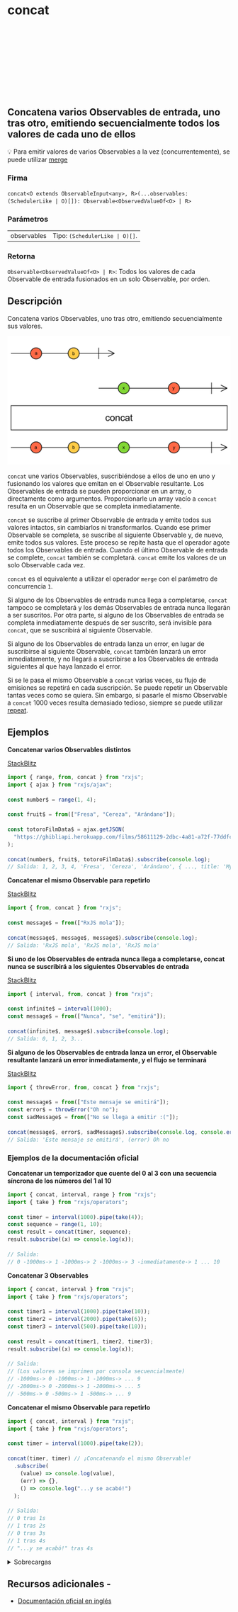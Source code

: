 <div class="page-heading">

# concat

<a target="_blank" href="https://github.com/ReactiveX/rxjs/blob/master/src/internal/observable/concat.ts">
<svg>
  <use xlink:href="/assets/icons/github.svg#github"></use>
</svg>
</a>
</div>

<h2 class="subtitle"> Concatena varios Observables de entrada, uno tras otro, emitiendo secuencialmente todos los valores de cada uno de ellos</h2>

💡 Para emitir valores de varios Observables a la vez (concurrentemente), se puede utilizar <a href="/operators/combination/merge">merge</a>

### Firma

`concat<O extends ObservableInput<any>, R>(...observables: (SchedulerLike | O)[]): Observable<ObservedValueOf<O> | R>`

### Parámetros

<table>
<tr><td>observables</td><td>Tipo: <code>(SchedulerLike | O)[]</code>.</td></tr>
</table>

### Retorna

`Observable<ObservedValueOf<O> | R>`: Todos los valores de cada Observable de entrada fusionados en un solo Observable, por orden.

</details>

## Descripción

Concatena varios Observables, uno tras otro, emitiendo secuencialmente sus valores.

<img src="assets/images/marble-diagrams/join-creation/concat.png" alt="Diagrama de canicas del operador concat">

`concat` une varios Observables, suscribiéndose a ellos de uno en uno y fusionando los valores que emitan en el Observable resultante. Los Observables de entrada se pueden proporcionar en un array, o directamente como argumentos. Proporcionarle un array vacío a `concat` resulta en un Observable que se completa inmediatamente.

`concat` se suscribe al primer Observable de entrada y emite todos sus valores intactos, sin cambiarlos ni transformarlos. Cuando ese primer Observable se completa, se suscribe al siguiente Observable y, de nuevo, emite todos sus valores. Este proceso se repite hasta que el operador agote todos los Observables de entrada. Cuando el último Observable de entrada se complete, `concat` también se completará. `concat` emite los valores de un solo Observable cada vez.

`concat` es el equivalente a utilizar el operador `merge` con el parámetro de concurrencia `1`.

Si alguno de los Observables de entrada nunca llega a completarse, `concat` tampoco se completará y los demás Observables de entrada nunca llegarán a ser suscritos. Por otra parte, si alguno de los Observables de entrada se completa inmediatamente después de ser suscrito, será invisible para `concat`, que se suscribirá al siguiente Observable.

Si alguno de los Observables de entrada lanza un error, en lugar de suscribirse al siguiente Observable, `concat` también lanzará un error inmediatamente, y no llegará a suscribirse a los Observables de entrada siguientes al que haya lanzado el error.

Si se le pasa el mismo Observable a `concat` varias veces, su flujo de emisiones se repetirá en cada suscripción. Se puede repetir un Observable tantas veces como se quiera. Sin embargo, si pasarle el mismo Observable a `concat` 1000 veces resulta demasiado tedioso, siempre se puede utilizar [repeat](/operators/utility/repeat).

## Ejemplos

**Concatenar varios Observables distintos**

<a target="_blank" href="https://stackblitz.com/edit/docu-rxjs-concat?file=index.ts">StackBlitz</a>

```javascript
import { range, from, concat } from "rxjs";
import { ajax } from "rxjs/ajax";

const number$ = range(1, 4);

const fruit$ = from(["Fresa", "Cereza", "Arándano"]);

const totoroFilmData$ = ajax.getJSON(
  "https://ghibliapi.herokuapp.com/films/58611129-2dbc-4a81-a72f-77ddfc1b1b49"
);

concat(number$, fruit$, totoroFilmData$).subscribe(console.log);
// Salida: 1, 2, 3, 4, 'Fresa', 'Cereza', 'Arándano', { ..., title: 'My Neighbor Totoro', description: 'Two sisters move to the country...', ...}
```

**Concatenar el mismo Observable para repetirlo**

<a target="_blank" href="https://stackblitz.com/edit/docu-rxjs-concat-2?file=index.ts">StackBlitz</a>

```javascript
import { from, concat } from "rxjs";

const message$ = from(["RxJS mola"]);

concat(message$, message$, message$).subscribe(console.log);
// Salida: 'RxJS mola', 'RxJS mola', 'RxJS mola'
```

**Si uno de los Observables de entrada nunca llega a completarse, concat nunca se suscribirá a los siguientes Observables de entrada**

<a target="_blank" href="https://stackblitz.com/edit/docu-rxjs-concat-3?file=index.ts">StackBlitz</a>

```javascript
import { interval, from, concat } from "rxjs";

const infinite$ = interval(1000);
const message$ = from(["Nunca", "se", "emitirá"]);

concat(infinite$, message$).subscribe(console.log);
// Salida: 0, 1, 2, 3...
```

**Si alguno de los Observables de entrada lanza un error, el Observable resultante lanzará un error inmediatamente, y el flujo se terminará**

<a target="_blank" href="https://stackblitz.com/edit/docu-rxjs-concat-4?file=index.ts">StackBlitz</a>

```javascript
import { throwError, from, concat } from "rxjs";

const message$ = from(["Este mensaje se emitirá"]);
const error$ = throwError("Oh no");
const sadMessage$ = from(["No se llega a emitir :("]);

concat(message$, error$, sadMessage$).subscribe(console.log, console.error);
// Salida: 'Este mensaje se emitirá', (error) Oh no
```

### Ejemplos de la documentación oficial

**Concatenar un temporizador que cuente del 0 al 3 con una secuencia síncrona de los números del 1 al 10**

```javascript
import { concat, interval, range } from "rxjs";
import { take } from "rxjs/operators";

const timer = interval(1000).pipe(take(4));
const sequence = range(1, 10);
const result = concat(timer, sequence);
result.subscribe((x) => console.log(x));

// Salida:
// 0 -1000ms-> 1 -1000ms-> 2 -1000ms-> 3 -inmediatamente-> 1 ... 10
```

**Concatenar 3 Observables**

```javascript
import { concat, interval } from "rxjs";
import { take } from "rxjs/operators";

const timer1 = interval(1000).pipe(take(10));
const timer2 = interval(2000).pipe(take(6));
const timer3 = interval(500).pipe(take(10));

const result = concat(timer1, timer2, timer3);
result.subscribe((x) => console.log(x));

// Salida:
// (Los valores se imprimen por consola secuencialmente)
// -1000ms-> 0 -1000ms-> 1 -1000ms-> ... 9
// -2000ms-> 0 -2000ms-> 1 -2000ms-> ... 5
// -500ms-> 0 -500ms-> 1 -500ms-> ... 9
```

**Concatenar el mismo Observable para repetirlo**

```javascript
import { concat, interval } from "rxjs";
import { take } from "rxjs/operators";

const timer = interval(1000).pipe(take(2));

concat(timer, timer) // ¡Concatenando el mismo Observable!
  .subscribe(
    (value) => console.log(value),
    (err) => {},
    () => console.log("...y se acabó!")
  );

// Salida:
// 0 tras 1s
// 1 tras 2s
// 0 tras 3s
// 1 tras 4s
// "...y se acabó!" tras 4s
```

<details>
<summary>Sobrecargas</summary>
<div class="overload-container">

<div class="overload-section">

### Firma

`concat(v1: O1, scheduler: SchedulerLike): Observable<ObservedValueOf<O1>>`

### Parámetros

<table>
<tr><td>v1</td><td>Tipo: <code>O1</code>.</td></tr>
<tr><td>scheduler</td><td>Tipo: <code>SchedulerLike</code>.</td></tr>
</table>

### Retorna

`Observable<ObservedValueOf<O1>>`

</div>

<div class="overload-section">

### Firma

`concat(v1: O1, v2: O2, scheduler: SchedulerLike): Observable<ObservedValueOf<O1> | ObservedValueOf<O2>>`

### Parámetros

<table>
<tr><td>v1</td><td>Tipo: <code>O1</code>.</td></tr>
<tr><td>v2</td><td>Tipo: <code>O2</code>.</td></tr>
<tr><td>scheduler</td><td>Tipo: <code>SchedulerLike</code>.</td></tr>
</table>

### Retorna

`Observable<ObservedValueOf<O1> | ObservedValueOf<O2>>`

</div>

<div class="overload-section">

### Firma

`concat(v1: O1, v2: O2, v3: O3, scheduler: SchedulerLike): Observable<ObservedValueOf<O1> | ObservedValueOf<O2> | ObservedValueOf<O3>>`

### Parámetros

<table>
<tr><td>v1</td><td>Tipo: <code>O1</code>.</td></tr>
<tr><td>v2</td><td>Tipo: <code>O2</code>.</td></tr>
<tr><td>v3</td><td>Tipo: <code>O3</code>.</td></tr>
<tr><td>scheduler</td><td>Tipo: <code>SchedulerLike</code>.</td></tr>
</table>

### Retorna

`Observable<ObservedValueOf<O1> | ObservedValueOf<O2> | ObservedValueOf<O3>>`

</div>

<div class="overload-section">

### Firma

`concat(v1: O1, v2: O2, v3: O3, v4: O4, scheduler: SchedulerLike): Observable<ObservedValueOf<O1> | ObservedValueOf<O2> | ObservedValueOf<O3> | ObservedValueOf<O4>>`

### Parámetros

<table>
<tr><td>v1</td><td>Tipo: <code>O1</code>.</td></tr>
<tr><td>v2</td><td>Tipo: <code>O2</code>.</td></tr>
<tr><td>v3</td><td>Tipo: <code>O3</code>.</td></tr>
<tr><td>v4</td><td>Tipo: <code>O4</code>.</td></tr>
<tr><td>scheduler</td><td>Tipo: <code>SchedulerLike</code>.</td></tr>
</table>

### Retorna

`Observable<ObservedValueOf<O1> | ObservedValueOf<O2> | ObservedValueOf<O3> | ObservedValueOf<O4>>`

</div>

<div class="overload-section">

### Firma

`concat(v1: O1, v2: O2, v3: O3, v4: O4, v5: O5, scheduler: SchedulerLike): Observable<ObservedValueOf<O1> | ObservedValueOf<O2> | ObservedValueOf<O3> | ObservedValueOf<O4> | ObservedValueOf<O5>>`

### Parámetros

<table>
<tr><td>v1</td><td>Tipo: <code>O1</code>.</td></tr>
<tr><td>v2</td><td>Tipo: <code>O2</code>.</td></tr>
<tr><td>v3</td><td>Tipo: <code>O3</code>.</td></tr>
<tr><td>v4</td><td>Tipo: <code>O4</code>.</td></tr>
<tr><td>v5</td><td>Tipo: <code>O5</code>.</td></tr>
<tr><td>scheduler</td><td>Tipo: <code>SchedulerLike</code>.</td></tr>
</table>

### Retorna

`Observable<ObservedValueOf<O1> | ObservedValueOf<O2> | ObservedValueOf<O3> | ObservedValueOf<O4> | ObservedValueOf<O5>>`

</div>

<div class="overload-section">

### Firma

`concat(v1: O1, v2: O2, v3: O3, v4: O4, v5: O5, v6: O6, scheduler: SchedulerLike): Observable<ObservedValueOf<O1> | ObservedValueOf<O2> | ObservedValueOf<O3> | ObservedValueOf<O4> | ObservedValueOf<O5> | ObservedValueOf<O6>>`

### Parámetros

<table>
<tr><td>v1</td><td>Tipo: <code>O1</code>.</td></tr>
<tr><td>v2</td><td>Tipo: <code>O2</code>.</td></tr>
<tr><td>v3</td><td>Tipo: <code>O3</code>.</td></tr>
<tr><td>v4</td><td>Tipo: <code>O4</code>.</td></tr>
<tr><td>v5</td><td>Tipo: <code>O5</code>.</td></tr>
<tr><td>v6</td><td>Tipo: <code>O6</code>.</td></tr>
<tr><td>scheduler</td><td>Tipo: <code>SchedulerLike</code>.</td></tr>
</table>

### Retorna

`Observable<ObservedValueOf<O1> | ObservedValueOf<O2> | ObservedValueOf<O3> | ObservedValueOf<O4> | ObservedValueOf<O5> | ObservedValueOf<O6>>`

</div>

<div class="overload-section">

### Firma

`concat(v1: O1): Observable<ObservedValueOf<O1>>`

### Parámetros

<table>
<tr><td>v1</td><td>Tipo: <code>O1</code>.</td></tr>
</table>

### Retorna

`Observable<ObservedValueOf<O1>>`

</div>

<div class="overload-section">

### Firma

`concat(v1: O1, v2: O2): Observable<ObservedValueOf<O1> | ObservedValueOf<O2>>`

### Parámetros

<table>
<tr><td>v1</td><td>Tipo: <code>O1</code>.</td></tr>
<tr><td>v2</td><td>Tipo: <code>O2</code>.</td></tr>
</table>

### Retorna

`Observable<ObservedValueOf<O1> | ObservedValueOf<O2>>`

</div>

<div class="overload-section">

### Firma

`concat(v1: O1, v2: O2, v3: O3): Observable<ObservedValueOf<O1> | ObservedValueOf<O2> | ObservedValueOf<O3>>`

### Parámetros

<table>
<tr><td>v1</td><td>Tipo: <code>O1</code>.</td></tr>
<tr><td>v2</td><td>Tipo: <code>O2</code>.</td></tr>
<tr><td>v3</td><td>Tipo: <code>O3</code>.</td></tr>
</table>

### Retorna

`Observable<ObservedValueOf<O1> | ObservedValueOf<O2> | ObservedValueOf<O3>>`

</div>

<div class="overload-section">

### Firma

`concat(v1: O1, v2: O2, v3: O3, v4: O4): Observable<ObservedValueOf<O1> | ObservedValueOf<O2> | ObservedValueOf<O3> | ObservedValueOf<O4>>`

### Parámetros

<table>
<tr><td>v1</td><td>Tipo: <code>O1</code>.</td></tr>
<tr><td>v2</td><td>Tipo: <code>O2</code>.</td></tr>
<tr><td>v3</td><td>Tipo: <code>O3</code>.</td></tr>
<tr><td>v4</td><td>Tipo: <code>O4</code>.</td></tr>
</table>

### Retorna

`Observable<ObservedValueOf<O1> | ObservedValueOf<O2> | ObservedValueOf<O3> | ObservedValueOf<O4>>`

</div>

<div class="overload-section">

### Firma

`concat(v1: O1, v2: O2, v3: O3, v4: O4, v5: O5): Observable<ObservedValueOf<O1> | ObservedValueOf<O2> | ObservedValueOf<O3> | ObservedValueOf<O4> | ObservedValueOf<O5>>`

### Parámetros

<table>
<tr><td>v1</td><td>Tipo: <code>O1</code>.</td></tr>
<tr><td>v2</td><td>Tipo: <code>O2</code>.</td></tr>
<tr><td>v3</td><td>Tipo: <code>O3</code>.</td></tr>
<tr><td>v4</td><td>Tipo: <code>O4</code>.</td></tr>
<tr><td>v5</td><td>Tipo: <code>O5</code>.</td></tr>
</table>

### Retorna

`Observable<ObservedValueOf<O1> | ObservedValueOf<O2> | ObservedValueOf<O3> | ObservedValueOf<O4> | ObservedValueOf<O5>>`

</div>

<div class="overload-section">

### Firma

`concat(v1: O1, v2: O2, v3: O3, v4: O4, v5: O5, v6: O6): Observable<ObservedValueOf<O1> | ObservedValueOf<O2> | ObservedValueOf<O3> | ObservedValueOf<O4> | ObservedValueOf<O5> | ObservedValueOf<O6>>`

### Parámetros

<table>
<tr><td>v1</td><td>Tipo: <code>O1</code>.</td></tr>
<tr><td>v2</td><td>Tipo: <code>O2</code>.</td></tr>
<tr><td>v3</td><td>Tipo: <code>O3</code>.</td></tr>
<tr><td>v4</td><td>Tipo: <code>O4</code>.</td></tr>
<tr><td>v5</td><td>Tipo: <code>O5</code>.</td></tr>
<tr><td>v6</td><td>Tipo: <code>O6</code>.</td></tr>
</table>

### Retorna

`Observable<ObservedValueOf<O1> | ObservedValueOf<O2> | ObservedValueOf<O3> | ObservedValueOf<O4> | ObservedValueOf<O5> | ObservedValueOf<O6>>`

</div>

<div class="overload-section">

### Firma

`concat(...observables: O[]): Observable<ObservedValueOf<O>>`

### Parámetros

<table>
<tr><td>observables</td><td>Tipo: <code>O[]</code>.</td></tr>
</table>

### Retorna

`Observable<ObservedValueOf<O>>`

</div>

<div class="overload-section">

### Firma

`concat(...observables: (SchedulerLike | O)[]): Observable<ObservedValueOf<O>>`

### Parámetros

<table>
<tr><td>observables</td><td>Tipo: <code>(SchedulerLike | O)[]</code>.</td></tr>
</table>

### Retorna

`Observable<ObservedValueOf<O>>`

</div>

<div class="overload-section">

### Firma

`concat(...observables: any[]): Observable<R>`

### Parámetros

<table>
<tr><td>observables</td><td>Tipo: <code>any[]</code>.</td></tr>
</table>

### Retorna

`Observable<R>`

</div>

<div class="overload-section">

### Firma

`concat(...observables: any[]): Observable<R>`

### Parámetros

<table>
<tr><td>observables</td><td>Tipo: <code>any[]</code>.</td></tr>
</table>

### Retorna

`Observable<R>`

</div>

</div>
</details>

## Recursos adicionales -

- <a target="_blank" href="https://rxjs.dev/api/index/function/concat">Documentación oficial en inglés</a>
